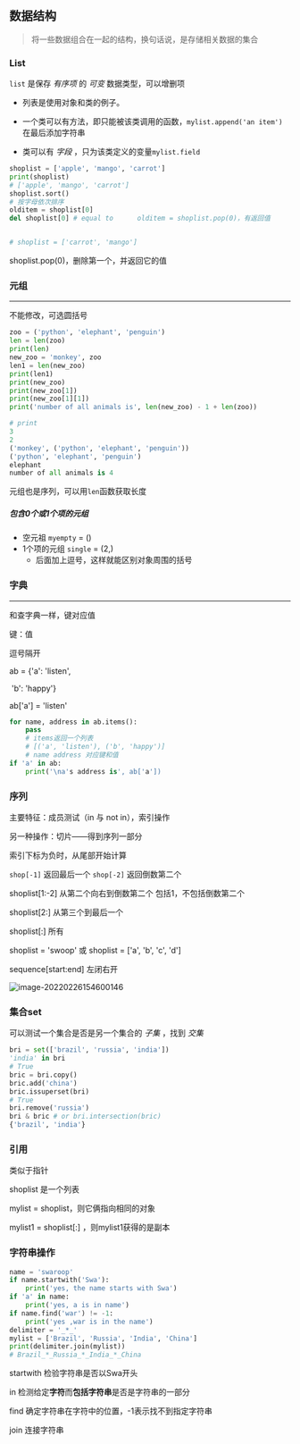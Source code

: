 ## 数据结构

> 将一些数据组合在一起的结构，换句话说，是存储相关数据的集合



### List

`list` 是保存 *有序项* 的 *可变* 数据类型，可以增删项

* 列表是使用对象和类的例子。

* 一个类可以有方法，即只能被该类调用的函数，`mylist.append('an item')` 在最后添加字符串
* 类可以有 *字段* ，只为该类定义的变量`mylist.field`



```python
shoplist = ['apple', 'mango', 'carrot']
print(shoplist)
# ['apple', 'mango', 'carrot']
shoplist.sort()
# 按字母依次排序
olditem = shoplist[0]
del shoplist[0]	# equal to      olditem = shoplist.pop(0)，有返回值


# shoplist = ['carrot', 'mango']
```

shoplist.pop(0)，删除第一个，并返回它的值



### 元组

***

不能修改，可选圆括号

```py
zoo = ('python', 'elephant', 'penguin')
len = len(zoo)
print(len)
new_zoo = 'monkey', zoo
len1 = len(new_zoo)
print(len1)
print(new_zoo)
print(new_zoo[1])
print(new_zoo[1][1])
print('number of all animals is', len(new_zoo) - 1 + len(zoo))

# print
3
2
('monkey', ('python', 'elephant', 'penguin'))
('python', 'elephant', 'penguin')
elephant
number of all animals is 4
```

元组也是序列，可以用`len`函数获取长度



##### 包含0个或1个项的元组

* 空元祖 `myempty` = ()
* 1个项的元组 `single` = (2,)
  * 后面加上逗号，这样就能区别对象周围的括号





### 字典

***

和查字典一样，键对应值

键：值

逗号隔开

ab = {'a': 'listen',

​			'b': 'happy'}

ab['a'] = 'listen'

```python
for name, address in ab.items():
    pass
	# items返回一个列表
    # [('a', 'listen'), ('b', 'happy')]
    # name address 对应键和值
if 'a' in ab:
    print('\na's address is', ab['a'])
```



### 序列

主要特征：成员测试（in 与 not in），索引操作

另一种操作：切片——得到序列一部分



索引下标为负时，从尾部开始计算

`shop[-1]` 返回最后一个 `shop[-2]` 返回倒数第二个

shoplist[1:-2] 从第二个向右到倒数第二个 包括1，不包括倒数第二个

shoplist[2:] 从第三个到最后一个 

shoplist[:] 所有

shoplist = 'swoop' 或 shoplist = ['a', 'b', 'c', 'd']



sequence[start:end] 左闭右开

![image-20220226154600146](https://gitee.com/starriverflow/cloud-pictures/raw/master/img/image-20220226154600146.png)





### 集合set

可以测试一个集合是否是另一个集合的 *子集* ，找到 *交集*

```python
bri = set(['brazil', 'russia', 'india'])
'india' in bri
# True
bric = bri.copy()
bric.add('china')
bric.issuperset(bri)
# True
bri.remove('russia')
bri & bric # or bri.intersection(bric)
{'brazil', 'india'}
```



### 引用

类似于指针

shoplist 是一个列表

mylist = shoplist，则它俩指向相同的对象

mylist1 = shoplist[:] ，则mylist1获得的是副本



### 字符串操作

```python
name = 'swaroop'
if name.startwith('Swa'):
    print('yes, the name starts with Swa')
if 'a' in name:
    print('yes, a is in name')
if name.find('war') != -1:
    print('yes ,war is in the name')
delimiter = '_*_'
mylist = ['Brazil', 'Russia', 'India', 'China']
print(delimiter.join(mylist))
# Brazil_*_Russia_*_India_*_China
```

startwith 检验字符串是否以Swa开头

in 检测给定**字符**而**包括字符串**是否是字符串的一部分

find 确定字符串在字符中的位置，-1表示找不到指定字符串

join 连接字符串









